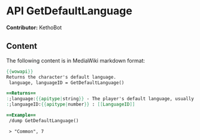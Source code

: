 # API GetDefaultLanguage

**Contributor:** KethoBot

## Content

The following content is in MediaWiki markdown format:

```mediawiki
{{wowapi}}
Returns the character's default language.
 language, languageID = GetDefaultLanguage()

==Returns==
:;language:{{apitype|string}} - The player's default language, usually the faction's common language (i.e. "Common" and "Orcish").
:;languageID:{{apitype|number}} : [[LanguageID]]

==Example==
 /dump GetDefaultLanguage()

 > "Common", 7
```